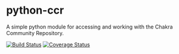 python-ccr
==========

A simple python module for accessing and working with the Chakra Community Repository.

[![Build Status](https://travis-ci.org/ccr-tools/python-ccr.svg)](https://travis-ci.org/ccr-tools/python-ccr)
[![Coverage Status](https://img.shields.io/coveralls/ccr-tools/python-ccr.svg)](https://coveralls.io/r/ccr-tools/python-ccr)
